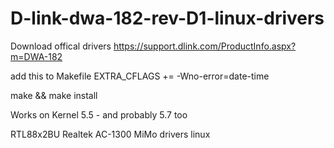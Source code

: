 # D-link-dwa-182-rev-D1-linux-drivers

Download offical drivers
https://support.dlink.com/ProductInfo.aspx?m=DWA-182

add this to Makefile 
EXTRA_CFLAGS += -Wno-error=date-time

make && make install

Works on Kernel 5.5 - and probably 5.7 too

RTL88x2BU
Realtek AC-1300 MiMo drivers
linux 
